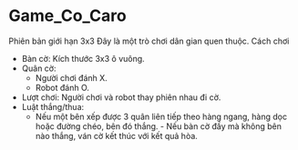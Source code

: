# Game_Co_Caro
Phiên bản giới hạn 3x3
Đây là một trò chơi dân gian quen thuộc.
Cách chơi 
- Bàn cờ: Kích thước 3x3 ô vuông.  
- Quân cờ:  
  - Người chơi đánh X.  
  - Robot đánh O.  
- Lượt chơi: Người chơi và robot thay phiên nhau đi cờ.  
- Luật thắng/thua:  
  - Nếu một bên xếp được 3 quân liên tiếp theo hàng ngang, hàng dọc hoặc đường chéo, bên đó thắng.   - Nếu bàn cờ đầy mà không bên nào thắng, ván cờ kết thúc với kết quả hòa.  

